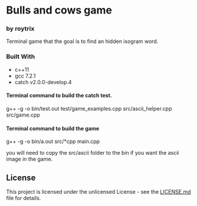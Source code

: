 # Bulls and cows game 
### by roytrix 


Terminal game that the goal is to find an hidden isogram word.


### Built With
* c++11  
* gcc 7.2.1  
* catch v2.0.0-develop.4  

#### Terminal command to build the catch test.  

g++ -g -o bin/test.out test/game_examples.cpp src/ascii_helper.cpp src/game.cpp
  

#### Terminal command to build the game  

g++ -g -o bin/a.out src/*cpp main.cpp

you will need to copy the src/ascii folder to the bin if you want the ascii image in the game.  


## License

This project is licensed under the unlicensed License - see the [LICENSE.md](LICENSE.md) file for details.


